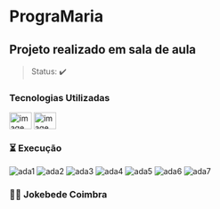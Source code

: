 # PrograMaria
## Projeto realizado em sala de aula 


> Status: ✔️

### Tecnologias Utilizadas
<p class="float">
  <img src="https://cdn.jsdelivr.net/gh/devicons/devicon/icons/html5/html5-original-wordmark.svg" align="center" height="30" width="40"  alt="imagem-html"/>
  <img src="https://cdn.jsdelivr.net/gh/devicons/devicon/icons/css3/css3-original-wordmark.svg" align="center" height="30" width="40"  alt="imagem-css"/>
</p>



### ⏳ Execução

![ada1](https://user-images.githubusercontent.com/44805096/122052742-65c6b880-cdbc-11eb-848b-440a1a9d646e.png)
![ada2](https://user-images.githubusercontent.com/44805096/122054144-cb677480-cdbd-11eb-8524-f6814bebcdaa.png)
![ada3](https://user-images.githubusercontent.com/44805096/122054203-d7533680-cdbd-11eb-9140-c1cebac2b447.png)
![ada4](https://user-images.githubusercontent.com/44805096/122054267-e508bc00-cdbd-11eb-9805-9330c4619f8a.png)
![ada5](https://user-images.githubusercontent.com/44805096/122054293-ea660680-cdbd-11eb-9de4-138e0b6f35db.png)
![ada6](https://user-images.githubusercontent.com/44805096/122054312-efc35100-cdbd-11eb-8ebe-ccc56736a622.png)
![ada7](https://user-images.githubusercontent.com/44805096/122054332-f5b93200-cdbd-11eb-94ec-011b29a095cc.png)






### 👩‍💻 Jokebede Coimbra


